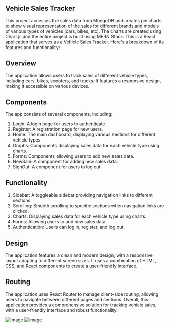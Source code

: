 ## Vehicle Sales Tracker
This project accesses the sales data from MongoDB and creates pie charts to show visual representation of the sales for different brands and models of various types of vehicles (cars, bikes, etc). The charts are created using Chart.js and the entire project is buillt using MERN Stack.
This is a React application that serves as a Vehicle Sales Tracker. Here's a breakdown of its features and functionality:

## Overview

The application allows users to track sales of different vehicle types, including cars, bikes, scooters, and trucks. It features a responsive design, making it accessible on various devices.

## Components

The app consists of several components, including:

1. Login: A login page for users to authenticate.
2. Register: A registration page for new users.
3. Home: The main dashboard, displaying various sections for different vehicle types.
4. Graphs: Components displaying sales data for each vehicle type using charts.
5. Forms: Components allowing users to add new sales data.
6. NewSale: A component for adding new sales data.
7. SignOut: A component for users to log out.

## Functionality

1. Sidebar: A toggleable sidebar providing navigation links to different sections.
2. Scrolling: Smooth scrolling to specific sections when navigation links are clicked.
3. Charts: Displaying sales data for each vehicle type using charts.
4. Forms: Allowing users to add new sales data.
5. Authentication: Users can log in, register, and log out.

## Design

The application features a clean and modern design, with a responsive layout adapting to different screen sizes. It uses a combination of HTML, CSS, and React components to create a user-friendly interface.

## Routing

The application uses React Router to manage client-side routing, allowing users to navigate between different pages and sections.
Overall, this application provides a comprehensive solution for tracking vehicle sales, with a user-friendly interface and robust functionality.

![image](https://github.com/user-attachments/assets/cd28a5f6-7e4f-49cb-9b25-0d6c8f5ddc4a)
![image](https://github.com/user-attachments/assets/489ec270-f3e6-46f9-8830-c7ae6fb0db1c)

